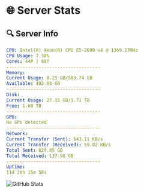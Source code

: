 # 🌐 Server Stats
## 🔍 Server Info
```yaml
CPU: Intel(R) Xeon(R) CPU E5-2699 v4 @ 1369.17MHz
CPU Usage: 7.30%
Cores: 44P | 88T
-----------------------------------
Memory:
Current Usage: 8.25 GB/503.74 GB
Available: 492.04 GB
-----------------------------------
Disk:
Current Usage: 27.15 GB/1.71 TB
Free: 1.60 TB
-----------------------------------
GPU:
No GPU detected
-----------------------------------
Network:
Current Transfer (Sent): 643.11 KB/s
Current Transfer (Received): 59.02 KB/s
Total Sent: 629.85 GB
Total Received: 137.98 GB
-----------------------------------
Uptime:
11d 20h 15m 58s
```
![GitHub Stats](https://img.shields.io/badge/Updated-2025-05-01_13:24:46-blue)